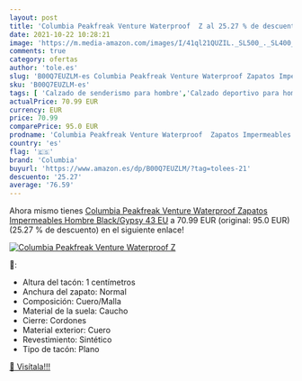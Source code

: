 ```yaml
---
layout: post
title: 'Columbia Peakfreak Venture Waterproof  Z al 25.27 % de descuento'
date: 2021-10-22 10:28:21
image: 'https://m.media-amazon.com/images/I/41ql21QUZIL._SL500_._SL400_.jpg'
comments: true
category: ofertas
author: 'tole.es'
slug: 'B00Q7EUZLM-es Columbia Peakfreak Venture Waterproof Zapatos Impermeables...'
sku: 'B00Q7EUZLM-es'
tags: [ 'Calzado de senderismo para hombre','Calzado deportivo para hombre','Zapatillas de senderismo para hombre','Zapatillas y calzado deportivo para hombre','Zapatos','Zapatos para hombre','Zapatos y complementos','columbia','zapatos', ]
actualPrice: 70.99 EUR
currency: EUR
price: 70.99
comparePrice: 95.0 EUR
prodname: 'Columbia Peakfreak Venture Waterproof  Zapatos Impermeables Hombre  Black/Gypsy  43 EU'
country: 'es'
flag: '🇪🇸'
brand: 'Columbia'
buyurl: 'https://www.amazon.es/dp/B00Q7EUZLM/?tag=tolees-21'
descuento: '25.27'
average: '76.59'
---
```


Ahora mismo tienes [Columbia Peakfreak Venture Waterproof  Zapatos Impermeables Hombre  Black/Gypsy  43 EU](https://www.amazon.es/dp/B00Q7EUZLM/?tag=tolees-21) a 70.99 EUR (original: 95.0 EUR) (25.27 %  de descuento) en el siguiente enlace!

[![Columbia Peakfreak Venture Waterproof  Z](https://m.media-amazon.com/images/I/41ql21QUZIL._SL500_._SL400_.jpg)](https://www.amazon.es/dp/B00Q7EUZLM/?tag=tolees-21)

🔎:

- Altura del tacón: 1 centímetros
- Anchura del zapato: Normal
- Composición: Cuero/Malla
- Material de la suela: Caucho
- Cierre: Cordones
- Material exterior: Cuero
- Revestimiento: Sintético
- Tipo de tacón: Plano

[🛒 Visítala!!!](https://www.amazon.es/dp/B00Q7EUZLM/?tag=tolees-21)
